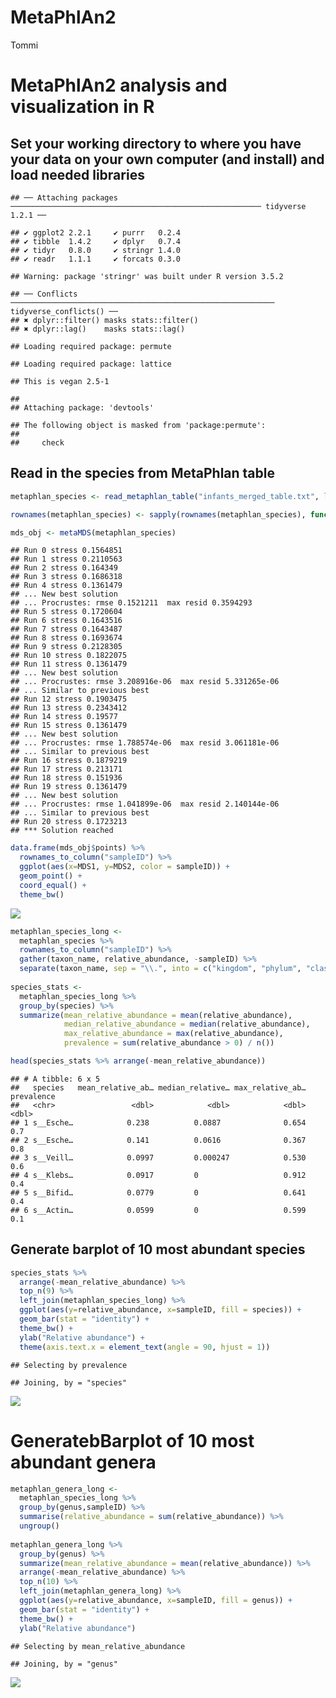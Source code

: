 MetaPhlAn2
================
Tommi

MetaPhlAn2 analysis and visualization in R
==========================================

Set your working directory to where you have your data on your own computer (and install) and load needed libraries
-------------------------------------------------------------------------------------------------------------------

    ## ── Attaching packages ──────────────────────────────────────────────────────── tidyverse 1.2.1 ──

    ## ✔ ggplot2 2.2.1     ✔ purrr   0.2.4
    ## ✔ tibble  1.4.2     ✔ dplyr   0.7.4
    ## ✔ tidyr   0.8.0     ✔ stringr 1.4.0
    ## ✔ readr   1.1.1     ✔ forcats 0.3.0

    ## Warning: package 'stringr' was built under R version 3.5.2

    ## ── Conflicts ─────────────────────────────────────────────────────────── tidyverse_conflicts() ──
    ## ✖ dplyr::filter() masks stats::filter()
    ## ✖ dplyr::lag()    masks stats::lag()

    ## Loading required package: permute

    ## Loading required package: lattice

    ## This is vegan 2.5-1

    ## 
    ## Attaching package: 'devtools'

    ## The following object is masked from 'package:permute':
    ## 
    ##     check

Read in the species from MetaPhlan table
----------------------------------------

``` r
metaphlan_species <- read_metaphlan_table("infants_merged_table.txt", lvl = 7, normalize = T)

rownames(metaphlan_species) <- sapply(rownames(metaphlan_species), function(x) strsplit(x, ".", fixed = T)[[1]][1])

mds_obj <- metaMDS(metaphlan_species)
```

    ## Run 0 stress 0.1564851 
    ## Run 1 stress 0.2110563 
    ## Run 2 stress 0.164349 
    ## Run 3 stress 0.1686318 
    ## Run 4 stress 0.1361479 
    ## ... New best solution
    ## ... Procrustes: rmse 0.1521211  max resid 0.3594293 
    ## Run 5 stress 0.1720604 
    ## Run 6 stress 0.1643516 
    ## Run 7 stress 0.1643487 
    ## Run 8 stress 0.1693674 
    ## Run 9 stress 0.2128305 
    ## Run 10 stress 0.1822075 
    ## Run 11 stress 0.1361479 
    ## ... New best solution
    ## ... Procrustes: rmse 3.208916e-06  max resid 5.331265e-06 
    ## ... Similar to previous best
    ## Run 12 stress 0.1903475 
    ## Run 13 stress 0.2343412 
    ## Run 14 stress 0.19577 
    ## Run 15 stress 0.1361479 
    ## ... New best solution
    ## ... Procrustes: rmse 1.788574e-06  max resid 3.061181e-06 
    ## ... Similar to previous best
    ## Run 16 stress 0.1879219 
    ## Run 17 stress 0.213171 
    ## Run 18 stress 0.151936 
    ## Run 19 stress 0.1361479 
    ## ... New best solution
    ## ... Procrustes: rmse 1.041899e-06  max resid 2.140144e-06 
    ## ... Similar to previous best
    ## Run 20 stress 0.1723213 
    ## *** Solution reached

``` r
data.frame(mds_obj$points) %>%
  rownames_to_column("sampleID") %>%
  ggplot(aes(x=MDS1, y=MDS2, color = sampleID)) + 
  geom_point() +
  coord_equal() +
  theme_bw()
```

![](README_files/figure-markdown_github/unnamed-chunk-1-1.png)

``` r
metaphlan_species_long <-
  metaphlan_species %>%
  rownames_to_column("sampleID") %>%
  gather(taxon_name, relative_abundance, -sampleID) %>%
  separate(taxon_name, sep = "\\.", into = c("kingdom", "phylum", "class", "order", "family", "genus", "species"))
  
species_stats <- 
  metaphlan_species_long %>%
  group_by(species) %>%
  summarize(mean_relative_abundance = mean(relative_abundance),
            median_relative_abundance = median(relative_abundance),
            max_relative_abundance = max(relative_abundance),
            prevalence = sum(relative_abundance > 0) / n())

head(species_stats %>% arrange(-mean_relative_abundance))
```

    ## # A tibble: 6 x 5
    ##   species   mean_relative_ab… median_relative… max_relative_ab… prevalence
    ##   <chr>                 <dbl>            <dbl>            <dbl>      <dbl>
    ## 1 s__Esche…            0.238          0.0887              0.654        0.7
    ## 2 s__Esche…            0.141          0.0616              0.367        0.8
    ## 3 s__Veill…            0.0997         0.000247            0.530        0.6
    ## 4 s__Klebs…            0.0917         0                   0.912        0.4
    ## 5 s__Bifid…            0.0779         0                   0.641        0.4
    ## 6 s__Actin…            0.0599         0                   0.599        0.1

Generate barplot of 10 most abundant species
--------------------------------------------

``` r
species_stats %>% 
  arrange(-mean_relative_abundance) %>%
  top_n(9) %>% 
  left_join(metaphlan_species_long) %>%
  ggplot(aes(y=relative_abundance, x=sampleID, fill = species)) +
  geom_bar(stat = "identity") +
  theme_bw() +
  ylab("Relative abundance") +
  theme(axis.text.x = element_text(angle = 90, hjust = 1))
```

    ## Selecting by prevalence

    ## Joining, by = "species"

![](README_files/figure-markdown_github/barplot-1.png)

GeneratebBarplot of 10 most abundant genera
===========================================

``` r
metaphlan_genera_long <- 
  metaphlan_species_long %>%
  group_by(genus,sampleID) %>%
  summarise(relative_abundance = sum(relative_abundance)) %>%
  ungroup()
  
metaphlan_genera_long %>%
  group_by(genus) %>%
  summarize(mean_relative_abundance = mean(relative_abundance)) %>%
  arrange(-mean_relative_abundance) %>%
  top_n(10) %>%
  left_join(metaphlan_genera_long) %>%
  ggplot(aes(y=relative_abundance, x=sampleID, fill = genus)) +
  geom_bar(stat = "identity") +
  theme_bw() +
  ylab("Relative abundance")
```

    ## Selecting by mean_relative_abundance

    ## Joining, by = "genus"

![](README_files/figure-markdown_github/unnamed-chunk-2-1.png)

